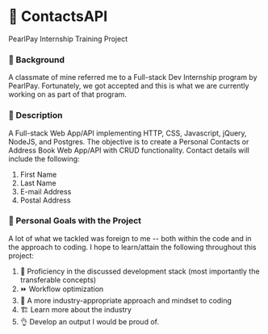 # :blue_book: ContactsAPI
PearlPay Internship Training Project

### :sunrise_over_mountains: Background
A classmate of mine referred me to a Full-stack Dev Internship program by PearlPay. Fortunately, we got accepted and this is what we are currently working on as part of that program. 

### :pencil: Description
A Full-stack Web App/API implementing HTTP, CSS, Javascript, jQuery, NodeJS, and Postgres. The objective is to create a Personal Contacts or Address Book Web App/API with CRUD functionality.
Contact details will include the following:
  1) First Name
  2) Last Name
  3) E-mail Address
  4) Postal Address
  
### :dart: Personal Goals with the Project
A lot of what we tackled was foreign to me -- both within the code and in the approach to coding. I hope to learn/attain the following throughout this project:
  1) :brain: Proficiency in the discussed development stack (most importantly the transferable concepts)
  2) :fast_forward: Workflow optimization
  3) :office: A more industry-appropriate approach and mindset to coding
  4) :building_construction: Learn more about the industry
  5) :ok_hand: Develop an output I would be proud of.
